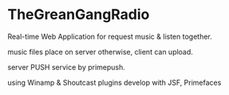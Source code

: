 # TheGreanGangRadio

Real-time Web Application for request music & listen together.

music files place on server otherwise, client can upload.

server PUSH service by primepush.

using Winamp & Shoutcast plugins 
develop with JSF, Primefaces
